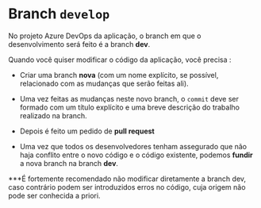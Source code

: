 # Branch `develop`

No projeto Azure DevOps da aplicação, o branch em que o desenvolvimento será feito é a branch __dev__.

Quando você quiser modificar o código da aplicação, você precisa :

* Criar uma branch __nova__ (com um nome explícito, se possível, relacionado com as mudanças que serão feitas ali).

* Uma vez feitas as mudanças neste novo branch, o `commit` deve ser formado com um título explícito e uma breve descrição do trabalho realizado na branch.

* Depois é feito um pedido de __pull request__

* Uma vez que todos os desenvolvedores tenham assegurado que não haja conflito entre o novo código e o código existente, podemos __fundir__ a nova branch na branch __dev__.


***É fortemente recomendado não modificar diretamente a branch dev, caso contrário podem ser introduzidos erros no código, cuja origem não pode ser conhecida a priori.
